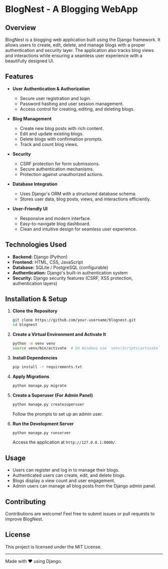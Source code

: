 # BlogNest - A Blogging WebApp

## Overview
BlogNest is a blogging web application built using the Django framework. It allows users to create, edit, delete, and manage blogs with a proper authentication and security layer. 
The application also tracks blog views and interactions while ensuring a seamless user experience with a beautifully designed UI.

## Features
- **User Authentication & Authorization**
  - Secure user registration and login.
  - Password hashing and user session management.
  - Access control for creating, editing, and deleting blogs.

- **Blog Management**
  - Create new blog posts with rich content.
  - Edit and update existing blogs.
  - Delete blogs with confirmation prompts.
  - Track and count blog views.
  
- **Security**
  - CSRF protection for form submissions.
  - Secure authentication mechanisms.
  - Protection against unauthorized actions.
  
- **Database Integration**
  - Uses Django's ORM with a structured database schema.
  - Stores user data, blog posts, views, and interactions efficiently.
  
- **User-Friendly UI**
  - Responsive and modern interface.
  - Easy-to-navigate blog dashboard.
  - Clean and intuitive design for seamless user experience.

## Technologies Used
- **Backend:** Django (Python)
- **Frontend:** HTML, CSS, JavaScript
- **Database:** SQLite / PostgreSQL (configurable)
- **Authentication:** Django's built-in authentication system
- **Security:** Django security features (CSRF, XSS protection, authentication layers)

## Installation & Setup
1. **Clone the Repository**
   ```sh
   git clone https://github.com/your-username/blognest.git
   cd blognest
   ```

2. **Create a Virtual Environment and Activate It**
   ```sh
   python -m venv venv
   source venv/bin/activate  # On Windows use `venv\Scripts\activate`
   ```

3. **Install Dependencies**
   ```sh
   pip install -r requirements.txt
   ```

4. **Apply Migrations**
   ```sh
   python manage.py migrate
   ```

5. **Create a Superuser (For Admin Panel)**
   ```sh
   python manage.py createsuperuser
   ```
   Follow the prompts to set up an admin user.

6. **Run the Development Server**
   ```sh
   python manage.py runserver
   ```
   Access the application at `http://127.0.0.1:8000/`.

## Usage
- Users can register and log in to manage their blogs.
- Authenticated users can create, edit, and delete blogs.
- Blogs display a view count and user engagement.
- Admin users can manage all blog posts from the Django admin panel.

## Contributing
Contributions are welcome! Feel free to submit issues or pull requests to improve BlogNest.

## License
This project is licensed under the MIT License.

---
Made with ❤️ using Django.

